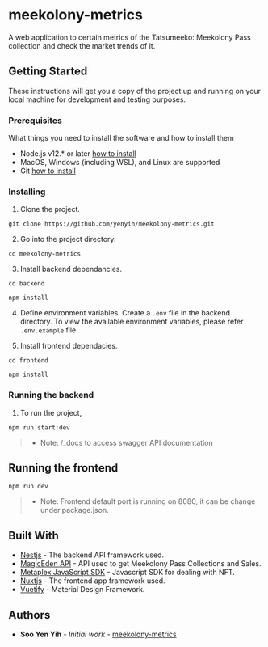 # meekolony-metrics

A web application to certain metrics of the Tatsumeeko: Meekolony Pass collection and check the market trends of it.

## Getting Started

These instructions will get you a copy of the project up and running on your local machine for development and testing purposes.

### Prerequisites

What things you need to install the software and how to install them

- Node.js v12.* or later [how to install](https://nodejs.org/en/)
- MacOS, Windows (including WSL), and Linux are supported
- Git [how to install](https://git-scm.com/)

### Installing

1. Clone the project.

```
git clone https://github.com/yenyih/meekolony-metrics.git
```

2. Go into the project directory.

```
cd meekolony-metrics
```

3. Install backend dependancies.

```
cd backend

npm install
```

4. Define environment variables.
Create a `.env` file in the backend directory. To view the available environment variables, please refer `.env.example` file.

5. Install frontend dependacies.

```
cd frontend

npm install
```

### Running the backend

1. To run the project,

```
npm run start:dev
```

> * Note: /_docs to access swagger API documentation

## Running the frontend

```
npm run dev
```

> * Note: Frontend default port is running on 8080, it can be change under package.json.

## Built With

* [Nestjs](https://nestjs.com/) - The backend API framework used.
* [MagicEden API](https://api.magiceden.dev/) - API used to get Meekolony Pass Collections and Sales.
* [Metaplex JavaScript SDK](https://github.com/metaplex-foundation/js#readme) - Javascript SDK for dealing with NFT.
* [Nuxtjs](https://nuxtjs.org/) - The frontend app framework used.
* [Vuetify](https://vuetifyjs.com/en/) - Material Design Framework.

## Authors

* **Soo Yen Yih** - *Initial work* - [meekolony-metrics](https://github.com/yenyih)
